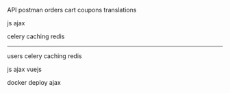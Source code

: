 API
postman
orders
cart
coupons
translations

js
ajax

celery
caching
redis
______________________________________________________

users
celery
caching
redis

js
ajax
vuejs

docker
deploy
ajax